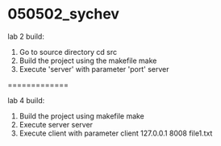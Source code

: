 050502_sychev
=============

lab 2 build:

1. Go to source directory
cd src
2. Build the project using the makefile
make
3. Execute 'server' with parameter 'port'
server <port>

=============

lab 4 build:

1. Build the project using makefile
make
2. Execute server
server
3. Execute client with parameter <host> <port> <fileName>
client 127.0.0.1 8008 file1.txt